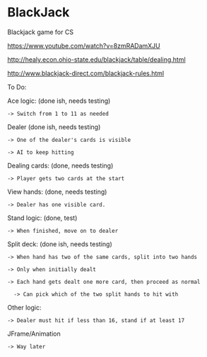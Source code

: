 # BlackJack
Blackjack game for CS

https://www.youtube.com/watch?v=8zmRADamXJU

http://healy.econ.ohio-state.edu/blackjack/table/dealing.html 

http://www.blackjack-direct.com/blackjack-rules.html

To Do:

  Ace logic: (done ish, needs testing)
    
    -> Switch from 1 to 11 as needed
    
  Dealer (done ish, needs testing)
  
    -> One of the dealer's cards is visible
    
    -> AI to keep hitting 
    
  Dealing cards: (done, needs testing)
  
    -> Player gets two cards at the start
    
  View hands: (done, needs testing)
  
    -> Dealer has one visible card.
    
  Stand logic: (done, test)
  
    -> When finished, move on to dealer
    
  Split deck: (done ish, needs testing)
  
    -> When hand has two of the same cards, split into two hands
    
    -> Only when initially dealt
    
    -> Each hand gets dealt one more card, then proceed as normal
      
      -> Can pick which of the two split hands to hit with
    
  Other logic: 
  
    -> Dealer must hit if less than 16, stand if at least 17
    
  JFrame/Animation
  
    -> Way later
    
  
